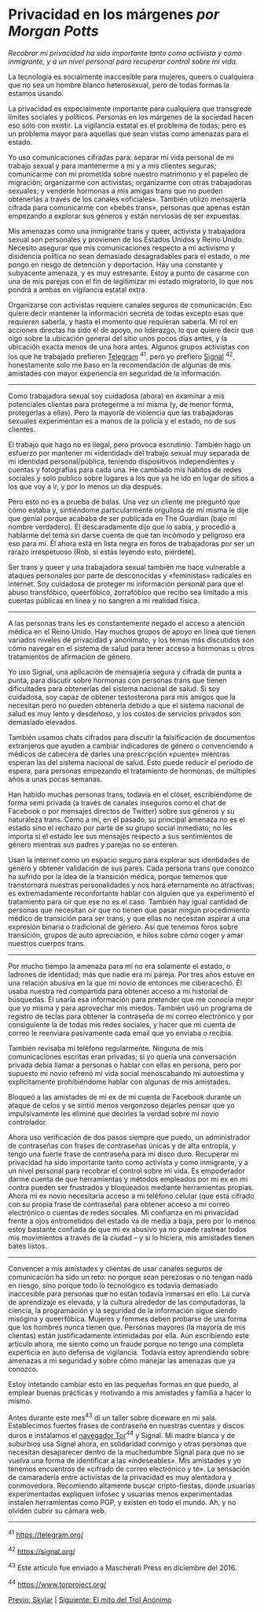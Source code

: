 # Privacidad en los márgenes *por Morgan Potts*

*Recobrar mi privacidad ha sido importante tanto como activista y como inmigrante, y a un nivel personal para recuperar control sobre mi vida.*

La tecnología es socialmente inaccesible para mujeres, queers o cualquiera que no sea un hombre blanco heterosexual, pero de todas formas la estamos usando.

La privacidad es especialmente importante para cualquiera que transgrede límites sociales y políticos. Personas en los márgenes de la sociedad hacen eso solo con existir. La vigilancia estatal es el problema de todas; pero es un problema mayor para aquellas que sean vistas como amenazas para el estado.

Yo uso comunicaciones cifradas para: separar mi vida personal de mi trabajo sexual y para mantenerme a mí y a mis clientes seguras; comunicarme con mi prometida sobre nuestro matrimonio y el papeleo de migración; organizarme con activistas; organizarme con otras trabajadoras sexuales; y venderle hormonas a mis amigas trans que no pueden obtenerlas a través de los canales «oficiales». También utilizo mensajería cifrada para comunicarme con «bebés trans», personas que apenas están empezando a explorar sus géneros y están nerviosas de ser expuestas.

Mis amenazas como una inmigrante trans y queer, activista y trabajadora sexual son personales y provienen de los Estados Unidos y Reino Unido. Necesito asegurar que mis comunicaciones respecto a mi activismo y disidencia política no sean demasiado desagradables para el estado, o me pongo en riesgo de detención y deportación. Hay una constante y subyacente amenaza, y es muy estresante. Estoy a punto de casarme con una de mis parejas con el fin de legitimizar mi estado migratorio, lo que nos pondrá a ambas en vigilancia estatal extra.

Organizarse con activistas requiere canales seguros de comunicación. Eso quiere decir mantener la información secreta de todas excepto esas que requieren saberla, y hasta el momento que requieran saberla. Mi rol en acciones directas ha sido el de apoyo, no liderazgo, lo que quiere decir que oigo sobre la ubicación general del sitio unos pocos días antes, y la ubicación exacta menos de una hora antes. Algunos grupos activistas con los que he trabajado prefieren [Telegram](https://telegram.org) <sup>41</sup>, pero yo prefiero [Signal](https://signal.org/) <sup>42</sup>, honestamente solo me baso en la recomendación de algunas de mis amistades con mayor experiencia en seguridad de la información.

***

Como trabajadora sexual soy cuidadosa (ahora) en examinar a mis potenciales clientas para protegerme a mí misma (y, de menor forma, protegerlas a ellas). Pero la mayoría de violencia que las trabajadoras sexuales experimentan es a manos de la policía y el estado, no de sus clientes.

El trabajo que hago no es ilegal, pero provoca escrutinio. También hago un esfuerzo por mantener mi «identidad» del trabajo sexual muy separada de mi identidad personal/pública, teniendo dispositivos independientes y cuentas y fotografías para cada una. He cambiado mis hábitos de redes sociales y solo publico sobre lugares a los que ya he ido en lugar de sitios a los que voy a ir, y por lo menos un día después.

Pero esto no es a prueba de balas. Una vez un cliente me preguntó que cómo estaba y, sintiéndome particularmente orgullosa de mí misma le dije que genial porque acababa de ser publicada en The Guardian (bajo mi nombre verdadero). Él descaradamente dijo que lo sabía, y procedió a hablarme del tema sin darse cuenta de qué tan incómodo y peligroso era eso para mí. Él ahora está en lista negra en foros de trabajadoras por ser un rarazo irrespetuoso (Rob, si estás leyendo esto, piérdete).

Ser trans y queer y una trabajadora sexual también me hace vulnerable a ataques personales por parte de desconocidas y «feministas» radicales en internet. Soy cuidadosa de proteger mi información personal para que el abuso transfóbico, queerfóbico, zorrafóbico que recibo sea limitado a mis cuentas públicas en línea y no sangren a mi realidad física.

***

A las personas trans les es constantemente negado el acceso a atención médica en el Reino Unido. Hay muchos grupos de apoyo en línea que tienen variados niveles de privacidad y anonimato, y los temas más discutidos son cómo navegar en el sistema de salud para tener acceso a hormonas u otros tratamientos de afirmación de género.

Yo uso Signal, una aplicación de mensajería segura y cifrada de punta a punta, para discutir sobre hormonas con personas trans que tienen dificultades para obtenerlas del sistema nacional de salud. Si soy cuidadosa, soy capaz de obtener testosterona para mis amigos que la necesitan pero no pueden obtenerla debido a que el sistema nacional de salud es muy lento y desdeñoso, y los costos de servicios privados son demasiado elevados.

También usamos chats cifrados para discutir la falsificación de documentos extranjeros que ayuden a cambiar indicadores de género o convenciendo a médicos de cabecera de darles una prescripción «puente» mientras esperan las del sistema nacional de salud. Esto puede reducir el periodo de espera, para personas empezando el tratamiento de hormonas, de múltiples años a unas pocas semanas.

Han habido muchas personas trans, todavía en el clóset, escribiéndome de forma semi privada (a través de canales inseguros como el chat de Facebook o por mensajes directos de Twitter) sobre sus géneros y su naturaleza trans. Como a mí, en el pasado, su principal amenaza no es el estado sino el rechazo por parte de su grupo social inmediato; no les importa si el estado lee sus mensajes respecto a sus sentimientos de género mientras sus padres y parejas no se enteren.

Usan la internet como un espacio seguro para explorar sus identidades de género y obtener validación de sus pares. Cada persona trans que conozco ha sufrido por la idea de la transición médica, porque tememos que transtornará nuestras personalidades y nos hará eternamente no atractivas; es extremadamente reconfortante hablar con alguien que ya experimentó el tratamiento para oír que ese no es el caso. También hay igual cantidad de personas que necesitan oír que no tienen que pasar ningún procedimiento médico de transición para ser trans, y que ellas no necesitan aspirar a una expresión binaria o tradicional de género. Así que tenemos foros sobre transición, grupos de auto apreciación, e hilos sobre cómo coger y amar nuestros cuerpos trans.

***

Por mucho tiempo la amenaza para mí no era solamente el estado, o ladrones de identidad; más que nadie era mi pareja. Por tres años estuve en una relación abusiva en la que mi novio de entonces me ciberacechó. Él usaba nuestra red compartida para obtener acceso a mi historial de búsquedas. Él usaría esa información para pretender que me conocía mejor que yo misma y para aprovechar mis miedos. También usó un programa de registro de teclas para obtener la contraseña de mi correo electrónico y por consiguiente la de todas mis redes sociales, y hacer que mi cuenta de correo le reenviara pasivamente cada email que yo enviaba o recibía.

También revisaba mi teléfono regularmente. Ninguna de mis comunicaciones escritas eran privadas; si yo quería una conversación privada debía llamar a personas o hablar con ellas en persona, pero por supuesto mi novio refrenó mi vida social menoscabando mi autoestima y explícitamente prohibiéndome hablar con algunas de mis amistades.

Bloqueó a las amistades de mi ex de mi cuenta de Facebook durante un ataque de celos y se sintió menos vergonzoso dejarles pensar que yo impulsivamente les eliminé que decirles la verdad sobre mi novio controlador.

Ahora uso verificación de dos pasos siempre que puedo, un administrador de contraseñas con frases de contraseñas únicas y de alta entropía, y tengo una fuerte frase de contraseña para mi disco duro. Recuperar mi privacidad ha sido importante tanto como activista y como inmigrante, y a un nivel personal para recobrar el control sobre mi vida. Es empoderador darme cuenta de que herramientas y métodos empleados por mi ex en mi contra pueden ser frustrados y bloqueados mediante herramientas propias. Ahora mi ex novio necesitaría acceso a mi teléfono celular (que está cifrado con su propia frase de contraseña) para obtener acceso a mi correo electrónico o cuentas de redes sociales. Mi confianza en mi privacidad frente a ojos entrometidos del estado va de media a baja, pero por lo menos estoy bastante confiada de que mi ex abusivo ya no puede rastrear todos mis movimientos a través de la ciudad – y si lo hiciera, mis amistades tienen bates listos.

***

Convencer a mis amistades y clientas de usar canales seguros de comunicación ha sido un reto: no porque sean perezosas o no tengan nada en riesgo, sino porque todo lo tecnológico es todavía demasiado inaccesible para personas que no están todavía inmersas en ello. La curva de aprendizaje es elevada, y la cultura alrededor de las computadoras, la ciencia, la programación y la seguridad de la información sigue siendo misógina y queerfóbica. Mujeres y femmes deben probarse de una forma que los hombres nunca tienen que. Personas mayores (la mayoría de mis clientas) están justificadamente intimidadas por ella. Aún escribiendo este artículo ahora, me siento como un fraude porque no tengo una completa experticia en auto defensa de vigilancia. Todavía estoy aprendiendo sobre amenazas a mi seguridad y sobre cómo manejar las amenazas que ya conozco.

Estoy intetando cambiar esto en las pequeñas formas en que puedo, al emplear buenas prácticas y motivando a mis amistades y familia a hacer lo mismo.

Antes durante este mes<sup>43</sup> dí un taller sobre diceware en mi sala. Establecimos fuertes frases de contraseña en nuestras cuentas y discos duros e instalamos el [navegador Tor](https://www.torproject.org/)<sup>44</sup> y Signal. Mi madre blanca y de suburbios usa Signal ahora, en solidaridad conmigo y otras personas que necesitan desaparecer dentro de la muchedumbre Signal para que no se vuelva una forma de identificar a las «indeseables». Mis amistades y yo tenemos encuentros de «cifrado de correo electrónico y té». La sensación de camaradería entre activistas de la privacidad es muy alentadora y conmovedora. Recomiendo altamente buscar cripto-fiestas, donde usuarias experimentadas expliquen infosec y usuarias menos experimentadas instalen herramientas como PGP, y existen en todo el mundo. Ah, y no olviden cubrir su cámara web.

***

<sup>41</sup> https://telegram.org/

<sup>42</sup> https://signal.org/

<sup>43</sup> Este artículo fue enviado a Mascherati Press en diciembre del 2016.

<sup>44</sup> https://www.torproject.org/

[Previo: Skylar](skylar.md) | [Siguiente: El mito del Trol Anónimo](el-mito-del-trol-anonimo.md)